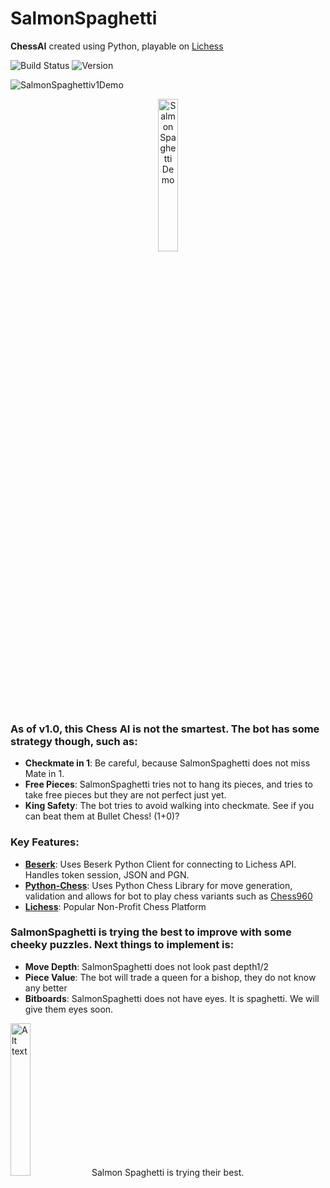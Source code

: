 ﻿# SalmonSpaghetti
 
**ChessAI** created using Python, playable on [Lichess](https://lichess.org/@/SalmonSpaghetti)

![Build Status](https://img.shields.io/badge/build-passing-brightgreen)
![Version](https://img.shields.io/badge/version-1.0.0-blue)

![SalmonSpaghettiv1Demo](https://github.com/user-attachments/assets/bad91b9b-9ea2-43b8-8b0b-e1131f639554)

<div style="text-align: center;">
   <img src="https://github.com/user-attachments/assets/bad91b9b-9ea2-43b8-8b0b-e1131f639554" alt="Salmon Spaghetti Demo" width="25%" />
</div>

### As of v1.0, this Chess AI is not the smartest. The bot has some strategy though, such as:
- **Checkmate in 1**: Be careful, because SalmonSpaghetti does not miss Mate in 1.
- **Free Pieces**: SalmonSpaghetti tries not to hang its pieces, and tries to take free pieces but they are not perfect just yet.
- **King Safety**: The bot tries to avoid walking into checkmate. See if you can beat them at Bullet Chess! (1+0)?

### Key Features:
- **[Beserk](https://pypi.org/project/berserk/)**: Uses Beserk Python Client for connecting to Lichess API. Handles token session, JSON and PGN.
- **[Python-Chess](https://python-chess.readthedocs.io/en/latest/)**: Uses Python Chess Library for move generation, validation and allows for bot to play chess variants such as [Chess960](https://en.wikipedia.org/wiki/Fischer_random_chess)
- **[Lichess](https://lichess.org/@/SalmonSpaghetti)**: Popular Non-Profit Chess Platform

### SalmonSpaghetti is trying the best to improve with some cheeky puzzles. Next things to implement is:
- **Move Depth**: SalmonSpaghetti does not look past depth1/2
- **Piece Value**: The bot will trade a queen for a bishop, they do not know any better
- **Bitboards**: SalmonSpaghetti does not have eyes. It is spaghetti. We will give them eyes soon.

 <img src="https://github.com/user-attachments/assets/1a39c887-f12d-4a73-99d5-8bdbcefdf482" alt="Alt text" width="25%" />
 Salmon Spaghetti is trying their best.
